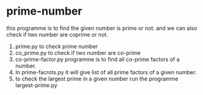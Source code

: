 # prime-number

this programme is to find the given number is prime or not.
and we can also check if two number are coprime or not.
1. prime.py to check prime number
2. co_prime.py to check if two number are co-prime
3. co-prime-factor.py programme is to find all co-prime factors of a number. 
4. In prime-facrots.py it will give list of all prime factors of a given number. 
5. to check the largest prime in a given number run the programme largest-prime.py
